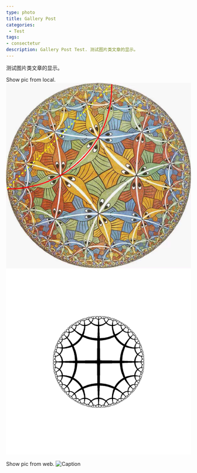 ```yaml
---
type: photo
title: Gallery Post
categories:
 - Test
tags:
- consectetur
description: Gallery Post Test. 测试图片类文章的显示。
---
```


测试图片类文章的显示。

<!-- more -->

Show pic from local.
![Poincare Disk Model](./assets/images/Poincare_disk_model.png)
![Hyperbolic space animation](./assets/images/hyp_ani.gif)

Show pic from web.
![Caption](http://ww3.sinaimg.cn/mw690/81b78497jw1emfgwjrh2pj21hc0u01g3.jpg)


